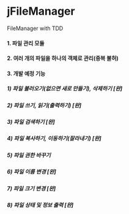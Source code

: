# jFileManager
FileManager with TDD

#### 1. 파일 관리 모듈
#### 2. 여러 개의 파일을 하나의 객체로 관리(중복 불허)
#### 3. 개발 예정 기능
##### 1) 파일 불러오기(없으면 새로 만들기), 삭제하기 [완]
##### 2) 파일 쓰기, 읽기(출력하기) [완]
##### 3) 파일 검색하기 [완]
##### 4) 파일 복사하기, 이동하기(잘라내기) [완]
##### 5) 파일 권한 바꾸기
##### 6) 파일 이름 변경 [완]
##### 7) 파일 크기 변경 [완]
##### 8) 파일 상태 및 정보 출력 [완]
